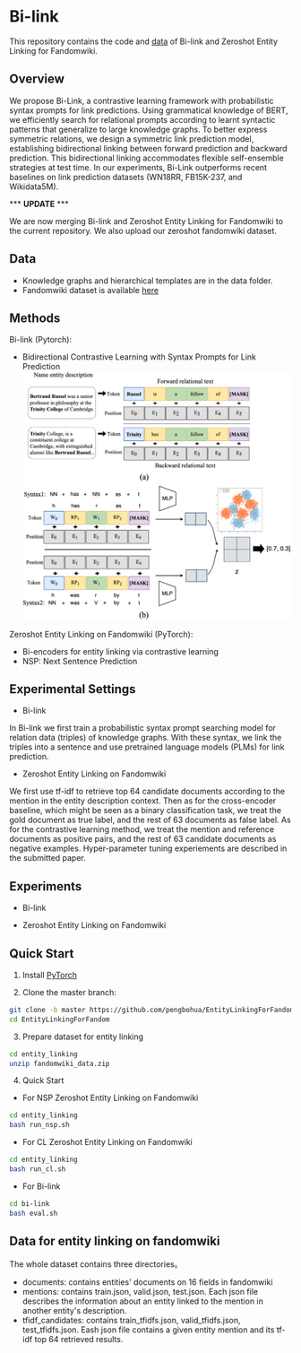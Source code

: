 # Bi-link

This repository contains the code and [data](./data) of Bi-link and Zeroshot Entity Linking for Fandomwiki.

## Overview
We propose Bi-Link, a contrastive learning framework with probabilistic syntax prompts for link predictions. Using grammatical knowledge of BERT, we efficiently search for relational prompts according to learnt syntactic patterns that generalize to large knowledge graphs. To better express symmetric relations, we design a symmetric link prediction model, establishing bidirectional linking between forward prediction and backward prediction. This bidirectional linking accommodates flexible self-ensemble strategies at test time. In our experiments, Bi-Link outperforms recent baselines on link prediction datasets (WN18RR, FB15K-237, and Wikidata5M).

*** **UPDATE** ***

We are now merging Bi-link and Zeroshot Entity Linking for Fandomwiki to the current repository. We also upload our zeroshot fandomwiki dataset.

## Data
* Knowledge graphs and hierarchical templates are in the data folder.
* Fandomwiki dataset is available [here](https://www.dropbox.com/s/mfpefkux095n437/fandomwiki_data.zip?dl=0)

## Methods

Bi-link (Pytorch): 

* Bidirectional Contrastive Learning  with Syntax Prompts for Link Prediction![image](./images/overview.png)

Zeroshot Entity Linking on Fandomwiki (PyTorch): 

* Bi-encoders for entity linking via contrastive learning
* NSP: Next Sentence Prediction


## Experimental Settings
*  Bi-link

In Bi-link we first train a probabilistic syntax prompt searching model for relation data (triples) of knowledge graphs. With these syntax, we link the triples into a sentence and use pretrained language models (PLMs) for link prediction.

*  Zeroshot Entity Linking on Fandomwiki

We first use tf-idf to retrieve top 64 candidate documents according to the mention in the entity description context. Then as for the cross-encoder baseline, which might be seen as a binary classification task, we treat the gold document as true label, and the rest of 63 documents as false label. As for the contrastive learning method, we treat the mention and reference documents as positive pairs, and the rest of 63 candidate documents as negative examples. Hyper-parameter tuning experiements are described in the submitted paper.

## Experiments
*  Bi-link

*  Zeroshot Entity Linking on Fandomwiki


## Quick Start

1. Install [PyTorch](https://pytorch.org/get-started/locally/)

2. Clone the master branch:
```bash
git clone -b master https://github.com/pengbohua/EntityLinkingForFandom/tree/master --depth 1
cd EntityLinkingForFandom
```

3. Prepare dataset for entity linking
```bash
cd entity_linking
unzip fandomwiki_data.zip
```

4. Quick Start
* For NSP Zeroshot Entity Linking on Fandomwiki
```bash
cd entity_linking
bash run_nsp.sh
```

* For CL Zeroshot Entity Linking on Fandomwiki
```bash
cd entity_linking
bash run_cl.sh
```

* For Bi-link
```bash
cd bi-link
bash eval.sh
```

## Data for entity linking on fandomwiki
The whole dataset contains three directories。
* documents: contains entities' documents on 16 fields in fandomwiki
* mentions: contains train.json, valid.json, test.json. Each json file describes the information about an entity linked to the mention in another entity's description.
* tfidf_candidates: contains train_tfidfs.json, valid_tfidfs.json, test_tfidfs.json. Eash json file contains a given entity mention and its tf-idf top 64 retrieved results.




